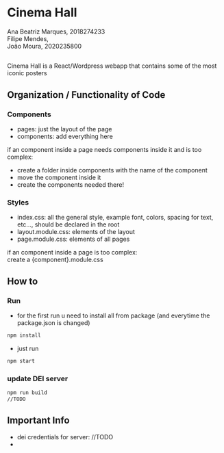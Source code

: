 # Cinema Hall
Ana Beatriz Marques, 2018274233 <br>
Filipe Mendes, <br>
João Moura, 2020235800 <br>

##

Cinema Hall is a React/Wordpress webapp that contains some of the most iconic posters

## Organization / Functionality of Code

### Components
- pages: just the layout of the page
- components: add everything here

if an component inside a page needs components inside it and is too complex:
- create a folder inside components with the name of the component
- move the component inside it
- create the components needed there!

### Styles

- index.css: all the general style, example font, colors, spacing for text, etc..., should be declared in the root <br>
- layout.module.css: elements of the layout <br>
- page.module.css: elements of all pages <br>

if an component inside a page is too complex: <br>
create a {component}.module.css <br>


## How to

### Run

- for the first run u need to install all from package (and everytime the package.json is changed)

```bash
npm install
```
- just run

```bash
npm start
```

### update DEI server

```bash
npm run build
//TODO
```


## Important Info

- dei credentials for server: //TODO
- 
